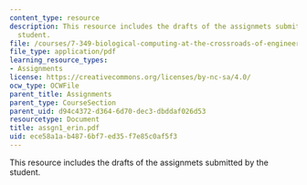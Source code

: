 ```yaml
---
content_type: resource
description: This resource includes the drafts of the assignmets submitted by the
  student.
file: /courses/7-349-biological-computing-at-the-crossroads-of-engineering-and-science-spring-2005/ece58a1ab4876bf7ed35f7e85c0af5f3_assgn1_erin.pdf
file_type: application/pdf
learning_resource_types:
- Assignments
license: https://creativecommons.org/licenses/by-nc-sa/4.0/
ocw_type: OCWFile
parent_title: Assignments
parent_type: CourseSection
parent_uid: d94c4372-d364-6d70-dec3-dbddaf026d53
resourcetype: Document
title: assgn1_erin.pdf
uid: ece58a1a-b487-6bf7-ed35-f7e85c0af5f3
---
```

This resource includes the drafts of the assignmets submitted by the student.